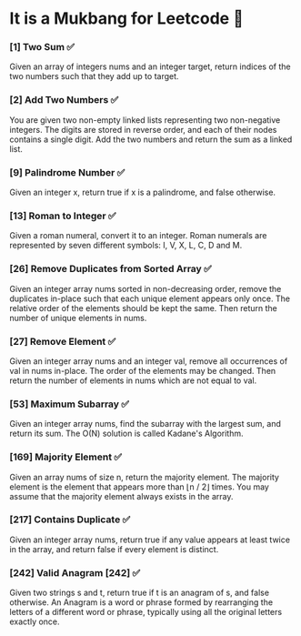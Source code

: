 # It is a Mukbang for Leetcode 🍲

### **[1] Two Sum** ✅
Given an array of integers nums and an integer target, return indices of the two numbers such that they add up to target.

### **[2] Add Two Numbers** ✅
You are given two non-empty linked lists representing two non-negative integers. The digits are stored in reverse order, and each of their nodes contains a single digit. Add the two numbers and return the sum as a linked list.

### **[9] Palindrome Number** ✅
Given an integer x, return true if x is a palindrome, and false otherwise.

### **[13] Roman to Integer** ✅
Given a roman numeral, convert it to an integer. Roman numerals are represented by seven different symbols: I, V, X, L, C, D and M.

### **[26] Remove Duplicates from Sorted Array** ✅
Given an integer array nums sorted in non-decreasing order, remove the duplicates in-place such that each unique element appears only once. The relative order of the elements should be kept the same. Then return the number of unique elements in nums.

### **[27] Remove Element** ✅
Given an integer array nums and an integer val, remove all occurrences of val in nums in-place. The order of the elements may be changed. Then return the number of elements in nums which are not equal to val.

### **[53] Maximum Subarray** ✅
Given an integer array nums, find the subarray with the largest sum, and return its sum. The O(N) solution is called Kadane's Algorithm.

### **[169] Majority Element** ✅
Given an array nums of size n, return the majority element. The majority element is the element that appears more than ⌊n / 2⌋ times. You may assume that the majority element always exists in the array.

### **[217] Contains Duplicate** ✅
Given an integer array nums, return true if any value appears at least twice in the array, and return false if every element is distinct.

### **[242] Valid Anagram [242]** ✅
Given two strings s and t, return true if t is an anagram of s, and false otherwise. An Anagram is a word or phrase formed by rearranging the letters of a different word or phrase, typically using all the original letters exactly once.

